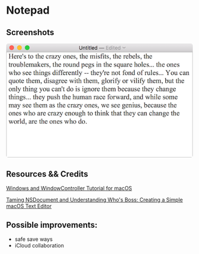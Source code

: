 # Notepad

## Screenshots

![](notepad.png)



## Resources && Credits

[Windows and WindowController Tutorial for macOS](https://www.raywenderlich.com/159287/windows-windowcontroller-tutorial-macos) 

[Taming NSDocument and Understanding Who's Boss: Creating a Simple macOS Text Editor ](http://sketchytech.blogspot.com/2016/09/taming-nsdocument-and-understanding.html) 



## Possible improvements:

- safe save ways
- iCloud collaboration